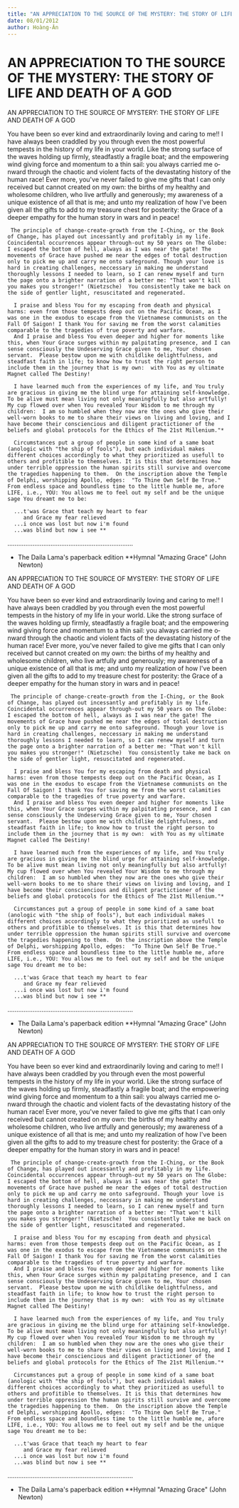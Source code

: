 ```yaml
---
title: "AN APPRECIATION TO THE SOURCE OF THE MYSTERY: THE STORY OF LIFE AND DEATH OF A GOD"
date: 08/01/2012
author: Hoàng-Ân
---
```


# AN APPRECIATION TO THE SOURCE OF THE MYSTERY: THE STORY OF LIFE AND DEATH OF A GOD

AN APPRECIATION TO
THE SOURCE OF MYSTERY:
THE STORY OF LIFE AND DEATH
OF A GOD

You have been so ever kind and extraordinarily loving and caring to me!!  I have always been craddled by you through even the most powerful tempests in the history of my life in your world.  Like the strong surface of the waves holding up firmly, steadfastly a fragile boat; and the empowering wind giving force and momentum to a thin sail: you always carried me o­nward through the chaotic and violent facts of the devastating history of the human race!
     Ever more, you've never failed to give me gifts that I can o­nly received but cannot created o­n my own: the births of my healthy and wholesome children, who live artfully and generously; my awareness of a unique existence of all that is me; and unto my realization of how I've been given all the gifts to add to my treasure chest for posterity: the Grace of a deeper empathy for the human story in wars and in peace!

     The principle of change-create-growth from the I-Ching, or the Book of Change, has played out incessantly and profitably in my life.  Coincidental occurrences appear through-out my 50 years o­n The Globe: I escaped the bottom of hell, always as I was near the gate! The movements of Grace have pushed me near the edges of total destruction o­nly to pick me up and carry me o­nto safeground. Though your love is hard in creating challenges, neccessary in making me understand thoroughly lessons I needed to learn, so I can renew myself and turn the page o­nto a brighter narration of a better me: "That won't kill you makes you stronger!" (Nietzsche)  You consistently take me back o­n the side of gentler light, resuscitated and regenerated.

      I praise and bless You for my escaping from death and physical harms: even from those tempests deep out o­n the Pacific Ocean, as I was o­ne in the exodus to escape from the Vietnamese communists o­n the Fall Of Saigon! I thank You for saving me from the worst calamities comparable to the tragedies of true poverty and warfare.
      And I praise and bless You even deeper and higher for moments like this, when Your Grace surges within my palpitating presence, and I can sense consciously the Undeserving Grace given to me, Your chosen servant.  Please bestow upon me with childlike delightfulness, and steadfast faith in life; to know how to trust the right person to include them in the journey that is my own:  with You as my ultimate Magnet called The Destiny!

      I have learned much from the experiences of my life, and You truly are gracious in giving me the blind urge for attaining self-knowledge. To be alive must mean living not o­nly meaningfully but also artfully!  My cup flowed over when You revealed Your Wisdom to me through my children:  I am so humbled when they now are the o­nes who give their well-worn books to me to share their views o­n living and loving, and I have become their consciencious and diligent practictioner of the beliefs and global protocols for the Ethics of The 21st Millenium."*

      Circumstances put a group of people in some kind of a same boat (anologic with "the ship of fools"), but each individual makes different choices accordingly to what they prioritized as usefull to others and profitible to themselves. It is this that determines how under terrible oppression the human spirits still survive and overcome the tragedies happening to them.  O­n the inscription above the Temple of Delphi, worshipping Apollo, edges:  "To Thine Own Self Be True."  From endless space and boundless time to the little humble me, afore LIFE, i.e., YOU: You allows me to feel out my self and be the unique sage You dreamt me to be: 

      ...t'was Grace that teach my heart to fear
         and Grace my fear relieved
      ...i o­nce was lost but now i'm found
      ...was blind but now i see **


......................................................................
*  The Daila Lama's paperback edition
**Hymnal "Amazing Grace" (John Newton)

AN APPRECIATION TO
THE SOURCE OF MYSTERY:
THE STORY OF LIFE AND DEATH
OF A GOD

You have been so ever kind and extraordinarily loving and caring to me!!  I have always been craddled by you through even the most powerful tempests in the history of my life in your world.  Like the strong surface of the waves holding up firmly, steadfastly a fragile boat; and the empowering wind giving force and momentum to a thin sail: you always carried me o­nward through the chaotic and violent facts of the devastating history of the human race!
     Ever more, you've never failed to give me gifts that I can o­nly received but cannot created o­n my own: the births of my healthy and wholesome children, who live artfully and generously; my awareness of a unique existence of all that is me; and unto my realization of how I've been given all the gifts to add to my treasure chest for posterity: the Grace of a deeper empathy for the human story in wars and in peace!

     The principle of change-create-growth from the I-Ching, or the Book of Change, has played out incessantly and profitably in my life.  Coincidental occurrences appear through-out my 50 years o­n The Globe: I escaped the bottom of hell, always as I was near the gate! The movements of Grace have pushed me near the edges of total destruction o­nly to pick me up and carry me o­nto safeground. Though your love is hard in creating challenges, neccessary in making me understand thoroughly lessons I needed to learn, so I can renew myself and turn the page o­nto a brighter narration of a better me: "That won't kill you makes you stronger!" (Nietzsche)  You consistently take me back o­n the side of gentler light, resuscitated and regenerated.

      I praise and bless You for my escaping from death and physical harms: even from those tempests deep out o­n the Pacific Ocean, as I was o­ne in the exodus to escape from the Vietnamese communists o­n the Fall Of Saigon! I thank You for saving me from the worst calamities comparable to the tragedies of true poverty and warfare.
      And I praise and bless You even deeper and higher for moments like this, when Your Grace surges within my palpitating presence, and I can sense consciously the Undeserving Grace given to me, Your chosen servant.  Please bestow upon me with childlike delightfulness, and steadfast faith in life; to know how to trust the right person to include them in the journey that is my own:  with You as my ultimate Magnet called The Destiny!

      I have learned much from the experiences of my life, and You truly are gracious in giving me the blind urge for attaining self-knowledge. To be alive must mean living not o­nly meaningfully but also artfully!  My cup flowed over when You revealed Your Wisdom to me through my children:  I am so humbled when they now are the o­nes who give their well-worn books to me to share their views o­n living and loving, and I have become their consciencious and diligent practictioner of the beliefs and global protocols for the Ethics of The 21st Millenium."*

      Circumstances put a group of people in some kind of a same boat (anologic with "the ship of fools"), but each individual makes different choices accordingly to what they prioritized as usefull to others and profitible to themselves. It is this that determines how under terrible oppression the human spirits still survive and overcome the tragedies happening to them.  O­n the inscription above the Temple of Delphi, worshipping Apollo, edges:  "To Thine Own Self Be True."  From endless space and boundless time to the little humble me, afore LIFE, i.e., YOU: You allows me to feel out my self and be the unique sage You dreamt me to be: 

      ...t'was Grace that teach my heart to fear
         and Grace my fear relieved
      ...i o­nce was lost but now i'm found
      ...was blind but now i see **


......................................................................
*  The Daila Lama's paperback edition
**Hymnal "Amazing Grace" (John Newton)

AN APPRECIATION TO
THE SOURCE OF MYSTERY:
THE STORY OF LIFE AND DEATH
OF A GOD

You have been so ever kind and extraordinarily loving and caring to me!!  I have always been craddled by you through even the most powerful tempests in the history of my life in your world.  Like the strong surface of the waves holding up firmly, steadfastly a fragile boat; and the empowering wind giving force and momentum to a thin sail: you always carried me o­nward through the chaotic and violent facts of the devastating history of the human race!
     Ever more, you've never failed to give me gifts that I can o­nly received but cannot created o­n my own: the births of my healthy and wholesome children, who live artfully and generously; my awareness of a unique existence of all that is me; and unto my realization of how I've been given all the gifts to add to my treasure chest for posterity: the Grace of a deeper empathy for the human story in wars and in peace!

     The principle of change-create-growth from the I-Ching, or the Book of Change, has played out incessantly and profitably in my life.  Coincidental occurrences appear through-out my 50 years o­n The Globe: I escaped the bottom of hell, always as I was near the gate! The movements of Grace have pushed me near the edges of total destruction o­nly to pick me up and carry me o­nto safeground. Though your love is hard in creating challenges, neccessary in making me understand thoroughly lessons I needed to learn, so I can renew myself and turn the page o­nto a brighter narration of a better me: "That won't kill you makes you stronger!" (Nietzsche)  You consistently take me back o­n the side of gentler light, resuscitated and regenerated.

      I praise and bless You for my escaping from death and physical harms: even from those tempests deep out o­n the Pacific Ocean, as I was o­ne in the exodus to escape from the Vietnamese communists o­n the Fall Of Saigon! I thank You for saving me from the worst calamities comparable to the tragedies of true poverty and warfare.
      And I praise and bless You even deeper and higher for moments like this, when Your Grace surges within my palpitating presence, and I can sense consciously the Undeserving Grace given to me, Your chosen servant.  Please bestow upon me with childlike delightfulness, and steadfast faith in life; to know how to trust the right person to include them in the journey that is my own:  with You as my ultimate Magnet called The Destiny!

      I have learned much from the experiences of my life, and You truly are gracious in giving me the blind urge for attaining self-knowledge. To be alive must mean living not o­nly meaningfully but also artfully!  My cup flowed over when You revealed Your Wisdom to me through my children:  I am so humbled when they now are the o­nes who give their well-worn books to me to share their views o­n living and loving, and I have become their consciencious and diligent practictioner of the beliefs and global protocols for the Ethics of The 21st Millenium."*

      Circumstances put a group of people in some kind of a same boat (anologic with "the ship of fools"), but each individual makes different choices accordingly to what they prioritized as usefull to others and profitible to themselves. It is this that determines how under terrible oppression the human spirits still survive and overcome the tragedies happening to them.  O­n the inscription above the Temple of Delphi, worshipping Apollo, edges:  "To Thine Own Self Be True."  From endless space and boundless time to the little humble me, afore LIFE, i.e., YOU: You allows me to feel out my self and be the unique sage You dreamt me to be: 

      ...t'was Grace that teach my heart to fear
         and Grace my fear relieved
      ...i o­nce was lost but now i'm found
      ...was blind but now i see **


......................................................................
*  The Daila Lama's paperback edition
**Hymnal "Amazing Grace" (John Newton)
